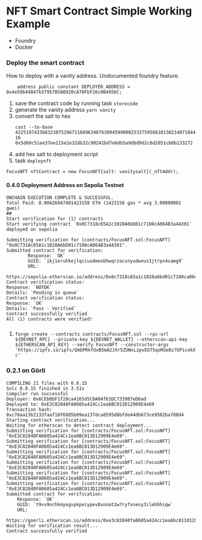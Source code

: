 # NFT Smart Contract Simple Working Example

- Foundry
- Docker

### Deploy the smart contract

How to deploy with a vanity address. Undocumented foundry feature.

```
    address public constant DEPLOYER_ADDRESS = 0x4e59b44847b379578588920cA78FbF26c0B4956C;
```

1. save the contract code by running task `storecode`
2. generate the vanity address `yarn vanity`
3. convert the salt to hex
   ```
   cast --to-base 42251974336832307529671168963487630945990082533759568101302140718446315516530 16
   0x5d69c51ee37ee115e2e32db32c98241bd7e6db5a9dbd9d2c6d2051cb0b133272
   ```
4. add hex salt to deployment script
5. task `deploynft`

```
FocusNFT nftContract = new FocusNFT{salt: vanitysalt}(_nftAddr);
```

#### 0.4.0 Deployment Address on Sepolia Testnet

```
ONCHAIN EXECUTION COMPLETE & SUCCESSFUL.
Total Paid: 0.00426947401423158 ETH (1423158 gas * avg 3.00000001 gwei)
##
Start verification for (1) contracts
Start verifying contract `0x0C7318c65A1c1028A6bD01c7108cA064B3a4A301` deployed on sepolia

Submitting verification for [contracts/FocusNFT.sol:FocusNFT] "0x0C7318c65A1c1028A6bD01c7108cA064B3a4A301".
Submitted contract for verification:
        Response: `OK`
        GUID: `ikj1eruhkejlqciuudmexbhwqrzacsnyudwnus1jtrpn4samg9`
        URL:
        https://sepolia.etherscan.io/address/0x0c7318c65a1c1028a6bd01c7108ca064b3a4a301
Contract verification status:
Response: `NOTOK`
Details: `Pending in queue`
Contract verification status:
Response: `OK`
Details: `Pass - Verified`
Contract successfully verified
All (1) contracts were verified!
```

###

1. `forge create --contracts contracts/FocusNFT.sol --rpc-url ${DEVNET_RPC} --private-key ${DEVNET_WALLET} --etherscan-api-key ${ETHERSCAN_API_KEY} --verify FocusNFT --constructor-args 'https://ipfs.io/ipfs/QmbPRkfUxB5mA2JXr5ZUWxLzpvEGT5qoRGe8z7GPicokXc'`

### 0.2.1 on Görli

```
COMPILING 21 files with 0.8.15
Solc 0.8.15 finished in 3.51s
Compiler run successful
Deployer: 0x6CEb0bF1f28ca4165d5C0A04f61DC733987eD6ad
Deployed to: 0xE3C82840FA0605a424Cc1ea6BC013D12909E4e69
Transaction hash: 0xc76aa13b2133faaf18f6885b09ea137dca8595d8bfde44db673ce9502ba780d4
Starting contract verification...
Waiting for etherscan to detect contract deployment...
Submitting verification for [contracts/FocusNFT.sol:FocusNFT] "0xE3C82840FA0605a424Cc1ea6BC013D12909E4e69".
Submitting verification for [contracts/FocusNFT.sol:FocusNFT] "0xE3C82840FA0605a424Cc1ea6BC013D12909E4e69".
Submitting verification for [contracts/FocusNFT.sol:FocusNFT] "0xE3C82840FA0605a424Cc1ea6BC013D12909E4e69".
Submitting verification for [contracts/FocusNFT.sol:FocusNFT] "0xE3C82840FA0605a424Cc1ea6BC013D12909E4e69".
Submitting verification for [contracts/FocusNFT.sol:FocusNFT] "0xE3C82840FA0605a424Cc1ea6BC013D12909E4e69".
Submitting verification for [contracts/FocusNFT.sol:FocusNFT] "0xE3C82840FA0605a424Cc1ea6BC013D12909E4e69".
Submitted contract for verification:
	Response: `OK`
	GUID: `t9vv9nchkmyegvpkpeiypev8vnnat2w7ryfxnesy3ilebhhiqw`
	URL:
        https://goerli.etherscan.io/address/0xe3c82840fa0605a424cc1ea6bc013d12909e4e69
Waiting for verification result...
Contract successfully verified
```
